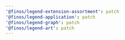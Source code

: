 ```yaml
---
'@finos/legend-extension-assortment': patch
'@finos/legend-application': patch
'@finos/legend-graph': patch
'@finos/legend-art': patch
---
```

